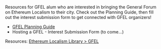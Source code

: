Resources for GFEL alum who are interested in bringing the General Forum on Ethereum Localism to their city. Check out the Planning Guide, then fill out the interest submission form to get connected with GFEL organizers!

- [GFEL Planning Guide](https://docs.google.com/document/d/11Cwsk4MaRzYysADmczofbqSRcyvtvCugc360KoDlCkc/edit?usp=sharing)
- Hosting a GFEL - Interest Submission Form (to come...)

Resources:
[Ethereum Localism Library > GFEL](library/GFEL)
